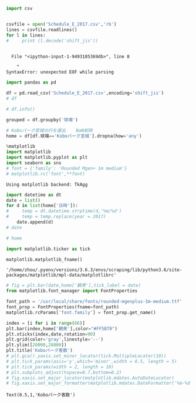 

```python
import csv


csvfile = open('Schedule_E_2017.csv','rb')
lines = csvfile.readlines()
for l in lines:
#     print (l.decode('shift_jis'))
        
```


      File "<ipython-input-1-9493105369db>", line 8
        
        ^
    SyntaxError: unexpected EOF while parsing




```python
import pandas as pd

df = pd.read_csv('Schedule_E_2017.csv',encoding='shift_jis')
# df
```


```python
# df.info()
```


```python
grouped = df.groupby('球場')
```


```python
# Koboパーク宮城の行を選出    NaN削除
home = df[df.球場=='Koboパーク宮城'].dropna(how='any')
```


```python
%matplotlib
import matplotlib
import matplotlib.pyplot as plt
import seaborn as sns
# font = {'family': 'Rounded Mgen+ 1m medium'}
# matplotlib.rc('font',**font)
```

    Using matplotlib backend: TkAgg



```python
import datetime as dt
date = list()
for d in list(home['日時']):
#     temp = dt.datetime.strptime(d,'%m/%d')
#     temp = temp.replace(year = 2017)
    date.append(d)
# date
```


```python
# home
```


```python
import matplotlib.ticker as tick
```


```python
matplotlib.matplotlib_fname()
```




    '/home/zhou/.pyenv/versions/3.6.3/envs/scraping/lib/python3.6/site-packages/matplotlib/mpl-data/matplotlibrc'




```python
# fig = plt.bar(date,home['観衆'],tick_label = date)
from matplotlib.font_manager import FontProperties

font_path = '/usr/local/share/fonts/rounded-mgenplus-1m-medium.ttf'
font_prop = FontProperties(fname=font_path)
matplotlib.rcParams['font.family'] = font_prop.get_name()

index = [i for i in range(66)]
plt.bar(index,home['観衆'],color="#FF5B70")
plt.xticks(index,date,rotation=90)
plt.grid(color='gray',linestyle='--')
plt.ylim([20000,28000])
plt.title('Koboパーク客数')
# plt.gca().yaxis.set_minor_locator(tick.MultipleLocator(10))
# plt.tick_params(axis='y',which='minor',width = 0.5, length = 5)
# plt.tick_params(width = 2, length = 10)
# plt.subplots_adjust(hspace=0.7,bottom=0.2)
# fig.xaxis.set_major_locator(matplotlib.mdates.AutoDateLocator)
# fig.xaxis.set_major_formatter(matplotlib.mdates.DateFormatter('%m-%d'))
```




    Text(0.5,1,'Koboパーク客数')



